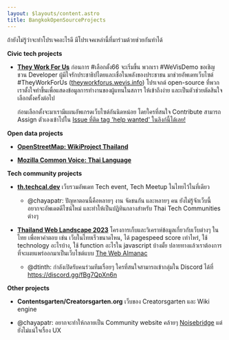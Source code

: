 ```yaml
---
layout: $layouts/content.astro
title: BangkokOpenSourceProjects
---
```


ถ้ายังไม่รู้ว่าจะทำโปรเจคอะไรดี มีโปรเจคเหล่านี้ที่มาร่วมด้วยช่วยกันทำได้

**Civic tech projects**

- [**They Work For Us**](https://github.com/wevisdemo/they-work-for-us) ก่อนการ #เลือกตั้ง66 จะเริ่มขึ้น พวกเรา #WeVisDemo ขอเชิญชวน Developer ผู้มีใจรักประชาธิปไตยและเชื่อในพลังของประชาชน มาช่วยอัพเดทเว็บไซต์ #TheyWorkForUs ([theyworkforus.wevis.info](https://theyworkforus.wevis.info/)) โปรเจกต์ open-source ที่พวกเราตั้งใจทำขึ้นเพื่อแสดงข้อมูลการทำงานของผู้แทนในสภาฯ ให้เข้าถึงง่าย และเป็นตัวช่วยตัดสินใจเลือกตั้งครั้งต่อไป

  ก่อนเลือกตั้งจะมาเรามีแผนอัพเกรดเว็บไซต์กันนิดหน่อย โดยใครที่สนใจ Contribute สามารถ Assign ตัวเองเข้าไปใน [Issue ที่ติด tag 'help wanted' ในลิงก์นี้ได้เลย!](https://github.com/wevisdemo/they-work-for-us/milestone/1)

**Open data projects**

- [**OpenStreetMap: WikiProject Thailand**](https://wiki.openstreetmap.org/wiki/WikiProject_Thailand)

- [**Mozilla Common Voice: Thai Language**](https://commonvoice.mozilla.org/th)

**Tech community projects**

- [**th.techcal.dev**](https://th.techcal.dev) เว็บรวมอัพเดท Tech event, Tech Meetup ในไทยไว้ในที่เดียว

  - @chayapatr: ปัญหาตอนนี้คือหลายๆ งาน จัดชนกัน และหลายๆ คน ยังไม่รู้จักเว็บนี้ อยากจะอัพเดตดีไซน์ใหม่ และทำให้เป็นปฏิทินกลางสำหรับ Thai Tech Communities ต่างๆ

- [**Thailand Web Landscape 2023**](https://www.facebook.com/thangman22/posts/pfbid036LomKC46nndncwn2kYyxrtuXHUV4PS9Znzek4vXefEXbVRinYJXoubEPFRCWVkdjl) โครงการเก็บและวิเคราห์ข้อมูลเกี่ยวกับเว็บต่างๆ ในไทย เพื่อหาคำตอบ เช่น เว็บในไทยเร็วขนาดไหน, ได้ pagespeed score เท่าไหร่, ใช้ technology อะไรบ้าง, ใช้ function อะไรใน javascript บ้างมั้ย ปลายทางแล้วเราต้องการ ที่จะเผยแพร่ออกมาเป็นเว็บไซต์แบบ [The Web Almanac](https://almanac.httparchive.org/en/2021/)

  - @dtinth: กำลังเปิดรับคนร่วมทีมเรื่อยๆ ใครที่สนใจสามารถเข้ากลุ่มใน Discord ได้ที่ <https://discord.gg/fBg7QpXn6n>

**Other projects**

- **Contentsgarten/Creatorsgarten.org** เว็บของ Creatorsgarten และ Wiki engine

- @chayapatr: อยากจะทำให้กลายเป็น Community website คล้ายๆ [Noisebridge](https://www.noisebridge.net/wiki/Noisebridge) แต่ยังไม่แน่ใจเรื่อง UX
